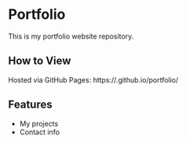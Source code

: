 # Portfolio
This is my portfolio website repository.

## How to View
Hosted via GitHub Pages: https://<blessin>.github.io/portfolio/

## Features
- My projects
- Contact info
